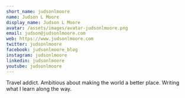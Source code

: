 ```yaml
---
short_name: judsonlmoore
name: Judson L Moore
display_name: Judson L Moore
avatar: /assets/images/avatar-judsonlmoore.png
email: judson@judsonlmoore.com
web: https://www.judsonlmoore.com
twitter: judsonlmoore
facebook: judsonlmoore_blog
instagram: judsonlmoore
linkedin: judsonlmoore
youtube: judsonlmoore
---
```

Travel addict. Ambitious about making the world a better place. Writing what I learn along the way.